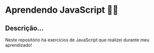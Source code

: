 # Aprendendo JavaScript 👩‍💻

## Descrição...
Neste repositório há exercícios de JavaScript que realizei durante meu aprendizado!  
